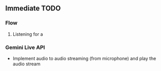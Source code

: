 ## Immediate TODO

### Flow

1. Listening for a

### Gemini Live API

- Implement audio to audio streaming (from microphone) and play the audio stream
